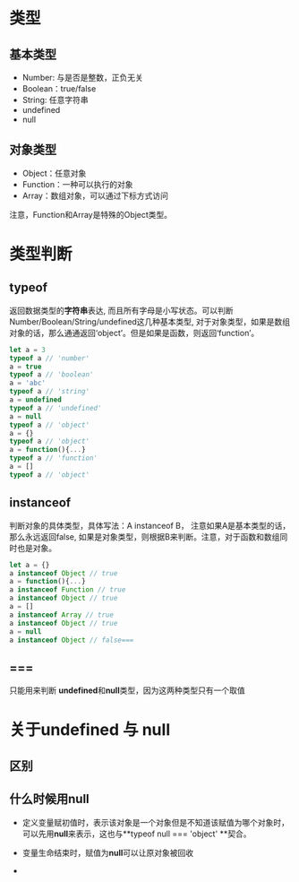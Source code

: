 # 类型

## 基本类型

* Number: 与是否是整数，正负无关
* Boolean：true/false
* String: 任意字符串
* undefined
* null

## 对象类型

* Object：任意对象
* Function：一种可以执行的对象
* Array：数组对象，可以通过下标方式访问

注意，Function和Array是特殊的Object类型。

# 类型判断

## typeof

返回数据类型的**字符串**表达, 而且所有字母是小写状态。可以判断 Number/Boolean/String/undefined这几种基本类型, 对于对象类型，如果是数组对象的话，那么通通返回‘object’。但是如果是函数，则返回‘function’。

```js
let a = 3
typeof a // 'number'
a = true
typeof a // 'boolean'
a = 'abc'
typeof a // 'string'
a = undefined
typeof a // 'undefined'
a = null
typeof a // 'object'
a = {}
typeof a // 'object'
a = function(){...}
typeof a // 'function'
a = []
typeof a // 'object'
```

## instanceof

判断对象的具体类型，具体写法：A instanceof B， 注意如果A是基本类型的话，那么永远返回false, 如果是对象类型，则根据B来判断。注意，对于函数和数组同时也是对象。

```js
let a = {}
a instanceof Object // true
a = function(){...}
a instanceof Function // true
a instanceof Object // true
a = []
a instanceof Array // true
a instanceof Object // true
a = null
a instanceof Object // false===
```

## ===

只能用来判断 **undefined**和**null**类型，因为这两种类型只有一个取值

# 关于undefined 与 null

## 区别



## 什么时候用null

* 定义变量赋初值时，表示该对象是一个对象但是不知道该赋值为哪个对象时，可以先用**null**来表示，这也与**typeof null === 'object' **契合。

* 变量生命结束时，赋值为**null**可以让原对象被回收
* 

